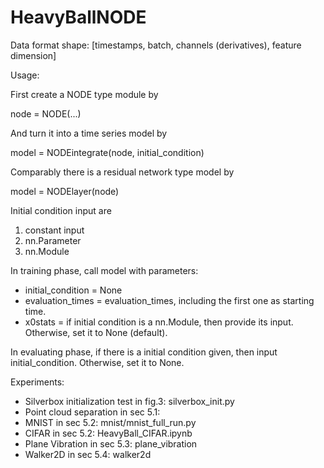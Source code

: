 # HeavyBallNODE

Data format shape: 
[timestamps, batch, channels (derivatives), feature dimension]

Usage:

First create a NODE type module by 

node = NODE(...)

And turn it into a time series model by 

model = NODEintegrate(node, initial_condition)

Comparably there is a residual network type model by

model = NODElayer(node)

Initial condition input are

1. constant input
2. nn.Parameter
3. nn.Module

In training phase, call model with parameters:

- initial_condition = None
- evaluation_times = evaluation_times, including the first one as starting time.
- x0stats = if initial condition is a nn.Module, then provide its input. Otherwise, set it to None (default).

In evaluating phase, if there is a initial condition given, then input initial_condition. Otherwise, set it to None.


Experiments:

- Silverbox initialization test in fig.3: silverbox_init.py
- Point cloud separation in sec 5.1: 
- MNIST in sec 5.2: mnist/mnist_full_run.py
- CIFAR in sec 5.2: HeavyBall_CIFAR.ipynb
- Plane Vibration in sec 5.3: plane_vibration
- Walker2D in sec 5.4: walker2d